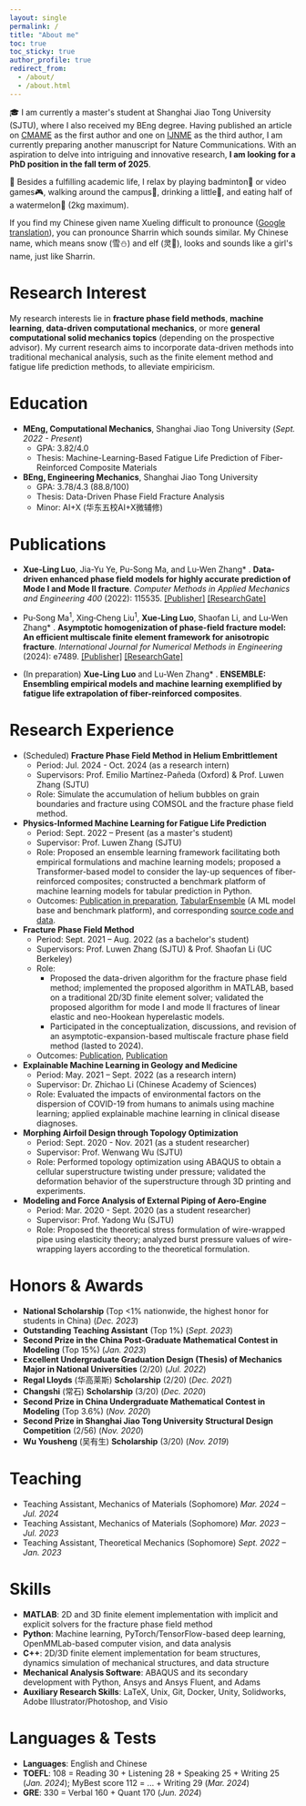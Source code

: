 ```yaml
---
layout: single
permalink: /
title: "About me"
toc: true
toc_sticky: true
author_profile: true
redirect_from: 
  - /about/
  - /about.html
---
```


🎓 I am currently a master's student at Shanghai Jiao Tong University (SJTU), where I also received my BEng degree. Having published an article on [CMAME](https://www.sciencedirect.com/science/article/pii/S004578252200531X) as the first author and one on [IJNME](https://onlinelibrary.wiley.com/doi/abs/10.1002/nme.7489) as the third author, I am currently preparing another manuscript for Nature Communications. With an aspiration to delve into intriguing and innovative research, **I am looking for a PhD position in the fall term of 2025**.

🔫 Besides a fulfilling academic life, I relax by playing badminton🏸 or video games🎮, walking around the campus🚶, drinking a little🍺, and eating half of a watermelon🍉 (2kg maximum).

If you find my Chinese given name Xueling difficult to pronounce ([Google translation](https://translate.google.com/?sl=auto&tl=en&text=%E9%9B%AA%E7%81%B5&op=translate)), you can pronounce Sharrin which sounds similar. My Chinese name, which means snow (雪⛄) and elf (灵🧚), looks and sounds like a girl's name, just like Sharrin.

# Research Interest

My research interests lie in **fracture phase field methods**, **machine learning**, **data-driven computational mechanics**, or more **general computational solid mechanics topics** (depending on the prospective advisor). My current research aims to incorporate data-driven methods into traditional mechanical analysis, such as the finite element method and fatigue life prediction methods, to alleviate empiricism.

# Education

* **MEng, Computational Mechanics**, Shanghai Jiao Tong University (*Sept. 2022 - Present*)
  * GPA: 3.82/4.0
  * Thesis: Machine-Learning-Based Fatigue Life Prediction of Fiber-Reinforced Composite Materials
* **BEng, Engineering Mechanics**, Shanghai Jiao Tong University
  * GPA: 3.78/4.3 (88.8/100)
  * Thesis: Data-Driven Phase Field Fracture Analysis
  * Minor: AI+X (华东五校AI+X微辅修)

# Publications

<a name="pub-2022-data-driven"></a>
* **Xue-Ling Luo**, Jia-Yu Ye, Pu-Song Ma, and Lu-Wen Zhang* . **Data-driven enhanced phase field models for highly accurate prediction of Mode I and Mode II fracture**. *Computer Methods in Applied Mechanics and Engineering 400* (2022): 115535. [[Publisher]](https://www.sciencedirect.com/science/article/pii/S004578252200531X) [[ResearchGate]](https://www.researchgate.net/publication/363156166_Data-driven_enhanced_phase_field_models_for_highly_accurate_prediction_of_Mode_I_and_Mode_II_fracture)

<a name="pub-2024-multiscale"></a>
* Pu‐Song Ma<sup>1</sup>, Xing‐Cheng Liu<sup>1</sup>, **Xue‐Ling Luo**, Shaofan Li, and Lu‐Wen Zhang* . **Asymptotic homogenization of phase‐field fracture model: An efficient multiscale finite element framework for anisotropic fracture**. *International Journal for Numerical Methods in Engineering* (2024): e7489. [[Publisher]](https://onlinelibrary.wiley.com/doi/abs/10.1002/nme.7489) [[ResearchGate]](https://www.researchgate.net/publication/379517633_Asymptotic_homogenization_of_phase-field_fracture_model_An_efficient_multiscale_finite_element_framework_for_anisotropic_fracture)

<a name="pub-2024-piml"></a>
* (In preparation) **Xue-Ling Luo** and Lu-Wen Zhang* . **ENSEMBLE: Ensembling empirical models and machine learning exemplified by fatigue life extrapolation of fiber-reinforced composites**. 

# Research Experience

* (Scheduled) **Fracture Phase Field Method in Helium Embrittlement**
  * Period: Jul. 2024 - Oct. 2024 (as a research intern)
  * Supervisors: Prof. Emilio Martínez-Pañeda (Oxford) & Prof. Luwen Zhang (SJTU)
  * Role: Simulate the accumulation of helium bubbles on grain boundaries and fracture using COMSOL and the fracture phase field method.
* **Physics-Informed Machine Learning for Fatigue Life Prediction**
  * Period: Sept. 2022 – Present (as a master's student)
  * Supervisor: Prof. Luwen Zhang (SJTU)
  * Role: Proposed an ensemble learning framework facilitating both empirical formulations and machine learning models; proposed a Transformer-based model to consider the lay-up sequences of fiber-reinforced composites; constructed a benchmark platform of machine learning models for tabular prediction in Python.
  * Outcomes: [Publication in preparation](#pub-2024-piml), [TabularEnsemble](https://github.com/LuoXueling/tabular_ensemble) (A ML model base and benchmark platform), and corresponding [source code and data](https://github.com/LuoXueling/ENSEMBLE/tree/publication).
* **Fracture Phase Field Method**
  * Period: Sept. 2021 – Aug. 2022 (as a bachelor's student)
  * Supervisors: Prof. Luwen Zhang (SJTU) & Prof. Shaofan Li (UC Berkeley)
  * Role: 
    * Proposed the data-driven algorithm for the fracture phase field method; implemented the proposed algorithm in MATLAB, based on a traditional 2D/3D finite element solver; validated the proposed algorithm for mode I and mode II fractures of linear elastic and neo-Hookean hyperelastic models.
    * Participated in the conceptualization, discussions, and revision of an asymptotic-expansion-based multiscale fracture phase field method (lasted to 2024).
  * Outcomes: [Publication](#pub-2022-data-driven), [Publication](#pub-2024-multiscale)
* **Explainable Machine Learning in Geology and Medicine**
  * Period: May. 2021 – Sept. 2022 (as a research intern)
  * Supervisor: Dr. Zhichao Li (Chinese Academy of Sciences)
  * Role: Evaluated the impacts of environmental factors on the dispersion of COVID-19 from humans to animals using machine learning; applied explainable machine learning in clinical disease diagnoses.
* **Morphing Airfoil Design through Topology Optimization**
  * Period: Sept. 2020 - Nov. 2021 (as a student researcher)
  * Supervisor: Prof. Wenwang Wu (SJTU)
  * Role: Performed topology optimization using ABAQUS to obtain a cellular superstructure twisting under pressure; validated the deformation behavior of the superstructure through 3D printing and experiments.
* **Modeling and Force Analysis of External Piping of Aero-Engine**
  * Period: Mar. 2020 - Sept. 2020 (as a student researcher)
  * Supervisor: Prof. Yadong Wu (SJTU)
  * Role: Proposed the theoretical stress formulation of wire-wrapped pipe using elasticity theory; analyzed burst pressure values of wire-wrapping layers according to the theoretical formulation.

# Honors & Awards

* **National Scholarship** (Top <1% nationwide, the highest honor for students in China) (*Dec. 2023*)
* **Outstanding Teaching Assistant** (Top 1%) (*Sept. 2023*)
* **Second Prize in the China Post-Graduate Mathematical Contest in Modeling** (Top 15%) (*Jan. 2023*)
* **Excellent Undergraduate Graduation Design (Thesis) of Mechanics Major in National Universities** (2/20) (*Jul. 2022*)
* **Regal Lloyds** (华高莱斯) **Scholarship** (2/20) (*Dec. 2021*)
* **Changshi** (常石) **Scholarship** (3/20) (*Dec. 2020*)
* **Second Prize in China Undergraduate Mathematical Contest in Modeling** (Top 3.6%) (*Nov. 2020*)
* **Second Prize in Shanghai Jiao Tong University Structural Design Competition** (2/56) (*Nov. 2020*)
* **Wu Yousheng** (吴有生) **Scholarship** (3/20) (*Nov. 2019*)

# Teaching

* Teaching Assistant, Mechanics of Materials (Sophomore) *Mar. 2024 – Jul. 2024*
* Teaching Assistant, Mechanics of Materials (Sophomore) *Mar. 2023 – Jul. 2023*
* Teaching Assistant, Theoretical Mechanics (Sophomore) *Sept. 2022 – Jan. 2023*

# Skills

* **MATLAB**: 2D and 3D finite element implementation with implicit and explicit solvers for the fracture phase field method
* **Python**: Machine learning, PyTorch/TensorFlow-based deep learning, OpenMMLab-based computer vision, and data analysis
* **C++**: 2D/3D finite element implementation for beam structures, dynamics simulation of mechanical structures, and data structure
* **Mechanical Analysis Software**: ABAQUS and its secondary development with Python, Ansys and Ansys Fluent, and Adams
* **Auxiliary Research Skills**: LaTeX, Unix, Git, Docker, Unity, Solidworks, Adobe Illustrator/Photoshop, and Visio

# Languages & Tests

* **Languages**: English and Chinese
* **TOEFL**: 108 = Reading 30 + Listening 28 + Speaking 25 + Writing 25 (*Jan. 2024*); MyBest score 112 = ... + Writing 29 (*Mar. 2024*)
* **GRE**: 330 = Verbal 160 + Quant 170 (*Jun. 2024*)
